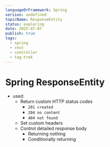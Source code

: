 ```yaml
---
languageOrFramework: Spring
version: undefined
topicName: ResponseEntity
status: exploring
date: 2025-07-07
publish: true
tags:
  - spring
  - rest
  - controller
  - tag-trek 
---
```

# Spring ResponseEntity
- used
    - Return custom HTTP status codes
        - `201 created`
        - `204 no content`
        - `404 not found`
    - Set custom headers
    - Control detailed response body
        - Returning nothing
        - Conditionally returning
